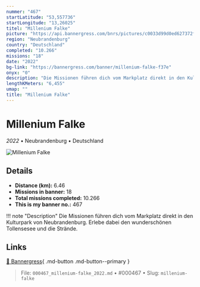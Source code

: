 ```yaml
---
nummer: "467"
startLatitude: "53,557736"
startLongitude: "13,26025"
titel: "Millenium Falke"
picture: "https://api.bannergress.com/bnrs/pictures/c0033d99d0ed627372fa4bb5a1b9312b"
region: "Neubrandenburg"
country: "Deutschland"
completed: "10.266"
missions: "18"
date: "2022"
bg-link: "https://bannergress.com/banner/millenium-falke-f37e"
onyx: "0"
description: "Die Missionen führen dich vom Markplatz direkt in den Kulturpark von Neubrandenburg. Erlebe dabei den wunderschönen Tollensesee und die Strände."
lengthKMeters: "6,455"
umap: ""
title: "Millenium Falke"
---
```

# Millenium Falke

*2022* • Neubrandenburg • Deutschland

![Millenium Falke](https://api.bannergress.com/bnrs/pictures/c0033d99d0ed627372fa4bb5a1b9312b)

## Details
- **Distance (km):** 6.46
- **Missions in banner:** 18
- **Total missions completed:** 10.266
- **This is my banner no.:** 467


!!! note "Description"
    Die Missionen führen dich vom Markplatz direkt in den Kulturpark von Neubrandenburg. Erlebe dabei den wunderschönen Tollensesee und die Strände.



## Links
[🔗 Bannergress](https://bannergress.com/banner/millenium-falke-f37e){ .md-button .md-button--primary }



> File: `000467_millenium-falke_2022.md` • #000467 • Slug: `millenium-falke`
